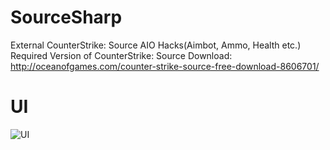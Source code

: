 # SourceSharp
External CounterStrike: Source AIO Hacks(Aimbot, Ammo, Health etc.)
Required Version of CounterStrike: Source Download: http://oceanofgames.com/counter-strike-source-free-download-8606701/

# UI

![UI](https://i.imgur.com/B0r2wdl.png)
